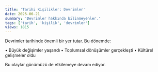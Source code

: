 ```yaml
---
title: 'Tarihi Kişilikler: Devrimler'
date: 2025-06-21
summary: 'Devrimler hakkında bilinmeyenler.'
tags: ['tarih', 'kişilik', 'devrimler']
views: 1815
---
```


Devrimler tarihinde önemli bir yer tutar. Bu dönemde:

• Büyük değişimler yaşandı
• Toplumsal dönüşümler gerçekleşti
• Kültürel gelişmeler oldu

Bu olaylar günümüzü de etkilemeye devam ediyor.